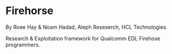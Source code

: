 # Firehorse # 
By Roee Hay & Noam Hadad, Aleph Reseserch, HCL Technologies 

Research & Exploitation framework for Qualcomm EDL Firehose programmers.











